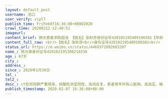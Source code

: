 ```yaml
---
layout: default_post
username: 活口
user_verify: vipl7
publish_time: FriFeb0716:36:08+08002020
crawl_time: 20200212-12:40:51
imageurl: 
content_brief: 肺炎患者求助超话 【姓名】张秋芬身份证号420102195409100381【年龄】66岁【家庭住址】江岸区江大路统建大江园 12栋二单元101【患病时间】2020年1月30日【病情描述】ct检测双肺严重感染，核酸检测呈阳性，高烧反复、目前已进入呼吸困难、吞咽困难阶段。病情危重但是目前，患者伴随有哮喘、 ...全文
content_full_raw: <br/>【姓名】张秋芬<br/>身份证号420102195409100381<br/>【年龄】66岁<br/>【家庭住址】江岸区江大路统建大江园12栋二单元101<br/>【患病时间】2020年1月30日<br/>【病情描述】<br/>ct检测双肺严重感染，核酸检测呈阳性，高烧反复、目前已进入呼吸困难、吞咽困难阶段。病情危重但是目前，患者伴随有哮喘、心脏病、高血压，哮喘等基础病，于昨日起家里靠呼吸机维持现状。<br/><br/>【姓名】陈光弟<br/>身份证号：420102195308210338<br/>【年龄】67岁<br/>【家庭住址】江岸区江大路统建大江园12栋二单元101<br/>【患病时间】2020年1月30日<br/>【病情描述】<br/>ct检测双肺严重感染，核酸检测呈阳性，高烧反复，患者常年伴有心脏病、高血压、脑部肿瘤，病情危重。<br/>联系方式：姐姐陈蓓18627186507
status_url: https://m.weibo.cn/status/4469371092693207
name_: 陈光弟身份证号420102195308210338
age_: 67岁
city_: 
address_: 
since_: 2020年1月30日
tel_: 
tel2_: 
desc_: ct检测双肺严重感染，核酸检测呈阳性，高烧反复，患者常年伴有心脏病、高血压、脑部肿瘤，病情危重。联系方式姐姐陈蓓18627186507
publish_timestamp: 2020-02-07 16:36:08+08:00
---
```

